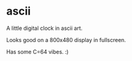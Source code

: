 # ascii 

A little digital clock in ascii art.

Looks good on a 800x480 display in fullscreen.

Has some C=64 vibes. :)
